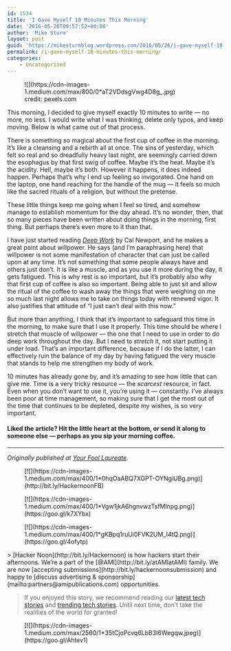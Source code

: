 ```yaml
---
id: 1534
title: 'I Gave Myself 10 Minutes This Morning'
date: '2016-05-26T09:57:52+00:00'
author: 'Mike Sturm'
layout: post
guid: 'https://mikesturmblog.wordpress.com/2016/05/26/i-gave-myself-10-minutes-this-morning/'
permalink: /i-gave-myself-10-minutes-this-morning/
categories:
    - Uncategorized
---
```


<figure class="wp-caption">![](https://cdn-images-1.medium.com/max/800/0*aT2VDdsgVwg4D8g_.jpg)<figcaption class="wp-caption-text">credit: pexels.com</figcaption></figure>This morning, I decided to give myself exactly 10 minutes to write — no more, no less. I would write what I was thinking, delete only typos, and keep moving. Below is what came out of that process.

There is something so magical about the first cup of coffee in the morning. It’s like a cleansing and a rebirth all at once. The sins of yesterday, which felt so real and so dreadfully heavy last night, are seemingly carried down the esophagus by that first swig of coffee. Maybe it’s the heat. Maybe it’s the acidity. Hell, maybe it’s both. However it happens, it does indeed happen. Perhaps that’s why I end up feeling so invigorated. One hand on the laptop, one hand reaching for the handle of the mug — it feels so much like the sacred rituals of a religion, but without the pretense.

These little things keep me going when I feel so tired, and somehow manage to establish momentum for the day ahead. It’s no wonder, then, that so many pieces have been written about doing things in the morning, first thing. But perhaps there’s even more to it than that.

I have just started reading [*Deep Work*](http://calnewport.com/books/deep-work/) by Cal Newport, and he makes a great point about willpower. He says (and I’m paraphrasing here) that willpower is not some manifestation of character that can just be called upon at any time. It’s not something that some people always have and others just don’t. It is like a muscle, and as you use it more during the day, it gets fatigued. This is why rest is so important, but it’s probably also why that first cup of coffee is also so important. Being able to just sit and allow the ritual of the coffee to wash away the things that were weighing on me so much last night allows me to take on things today with renewed vigor. It also justifies that attitude of “I just can’t deal with this now.”

But more than anything, I think that it’s important to safeguard this time in the morning, to make sure that I use it properly. This time should be where I stretch that muscle of willpower — the one that I need to use in order to do deep work throughout the day. But I need to *stretch* it, not start putting it under load. That’s an important difference, because if I do the latter, I can effectively ruin the balance of my day by having fatigued the very muscle that stands to help me strengthen my body of work.

10 minutes has already gone by, and it’s amazing to see how little that can give me. Time is a very tricky resource — the *scarcest* resource, in fact. Even when you don’t want to use it, you’re using it — constantly. I’ve always been poor at time management, so making sure that I get the most out of the time that continues to be depleted, despite my wishes, is so very important.

#### Liked the article? Hit the little heart at the bottom, or send it along to someone else — perhaps as you sip your morning coffee.

---

*Originally published at* [*Your Fool Laureate*](http://www.mikesturm.net/I-gave-myself-10-mins)*.*

<figure>[![](https://cdn-images-1.medium.com/max/400/1*0hqOaABQ7XGPT-OYNgiUBg.png)](http://bit.ly/HackernoonFB)</figure><figure>[![](https://cdn-images-1.medium.com/max/400/1*Vgw1jkA6hgnvwzTsfMlnpg.png)](https://goo.gl/k7XYbx)</figure><figure>[![](https://cdn-images-1.medium.com/max/400/1*gKBpq1ruUi0FVK2UM_I4tQ.png)](https://goo.gl/4ofytp)</figure>> [Hacker Noon](http://bit.ly/Hackernoon) is how hackers start their afternoons. We’re a part of the [@AMI](http://bit.ly/atAMIatAMI) family. We are now [accepting submissions](http://bit.ly/hackernoonsubmission) and happy to [discuss advertising &amp; sponsorship](mailto:partners@amipublications.com) opportunities.

> If you enjoyed this story, we recommend reading our [latest tech stories](http://bit.ly/hackernoonlatestt) and [trending tech stories](https://hackernoon.com/trending). Until next time, don’t take the realities of the world for granted!

<figure>[![](https://cdn-images-1.medium.com/max/2560/1*35tCjoPcvq6LbB3I6Wegqw.jpeg)](https://goo.gl/Ahtev1)</figure>